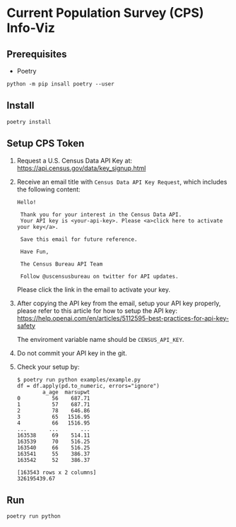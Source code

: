 Current Population Survey (CPS) Info-Viz
========================================

Prerequisites
-------------

* Poetry

```
python -m pip insall poetry --user
```

Install
-------

```
poetry install
```

Setup CPS Token
---------------

1. Request a U.S. Census Data API Key at:
   https://api.census.gov/data/key_signup.html

2. Receive an email title with `Census Data API Key Request`, which
   includes the following content:

   ```
   Hello!

    Thank you for your interest in the Census Data API.
    Your API key is <your-api-key>. Please <a>click here to activate your key</a>.

    Save this email for future reference.

    Have Fun,

    The Census Bureau API Team

    Follow @uscensusbureau on twitter for API updates.
   ```

   Please click the link in the email to activate your key.

3. After copying the API key from the email, setup your API key
   properly, please refer to this article for how to setup the API
   key:
   https://help.openai.com/en/articles/5112595-best-practices-for-api-key-safety

   The enviroment variable name should be `CENSUS_API_KEY`.

4. Do not commit your API key in the git.

5. Check your setup by:

    ```
    $ poetry run python examples/example.py
    df = df.apply(pd.to_numeric, errors="ignore")
            a_age  marsupwt
    0          56    687.71
    1          57    687.71
    2          78    646.86
    3          65   1516.95
    4          66   1516.95
    ...       ...       ...
    163538     69    514.11
    163539     70    516.25
    163540     66    516.25
    163541     55    386.37
    163542     52    386.37

    [163543 rows x 2 columns]
    326195439.67
    ```

Run
---

```
poetry run python
```
